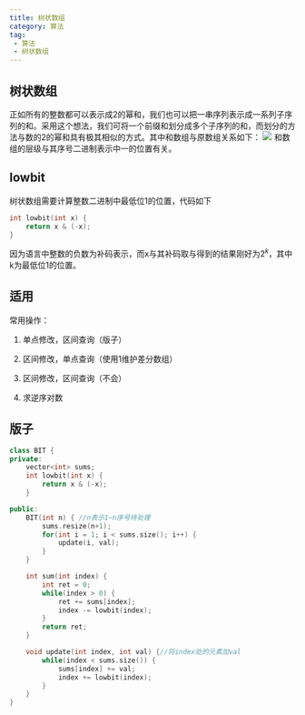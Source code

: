 ```yaml
---
title: 树状数组
category: 算法
tag:
 - 算法
 - 树状数组
---
```


## 树状数组
正如所有的整数都可以表示成2的幂和，我们也可以把一串序列表示成一系列子序列的和。采用这个想法，我们可将一个前缀和划分成多个子序列的和，而划分的方法与数的2的幂和具有极其相似的方式。其中和数组与原数组关系如下：
![](https://bkimg.cdn.bcebos.com/pic/0dd7912397dda14482d369acbfb7d0a20df486d1?x-bce-process=image/watermark,image_d2F0ZXIvYmFpa2U5Mg==,g_7,xp_5,yp_5/format,f_auto)
和数组的层级与其序号二进制表示中一的位置有关。

## lowbit
树状数组需要计算整数二进制中最低位1的位置，代码如下
```cpp
int lowbit(int x) {
    return x & (-x);
}
```
因为语言中整数的负数为补码表示，而x与其补码取与得到的结果刚好为$2^k$，其中k为最低位1的位置。

## 适用

常用操作：
1. 单点修改，区间查询（版子）
2. 区间修改，单点查询（使用1维护差分数组）
3. 区间修改，区间查询（不会）

1. 求逆序对数


## 版子
```cpp
class BIT {
private:
    vector<int> sums;
    int lowbit(int x) {
        return x & (-x);
    }

public:
    BIT(int n) { //n表示1~n序号待处理
        sums.resize(n+1); 
        for(int i = 1; i < sums.size(); i++) {
            update(i, val);
        }
    }

    int sum(int index) {
        int ret = 0;
        while(index > 0) {
            ret += sums[index];
            index -= lowbit(index);
        }
        return ret;
    }

    void update(int index, int val) {//将index处的元素加val
        while(index < sums.size()) {
            sums[index] += val;
            index += lowbit(index);
        }
    }
}

```
